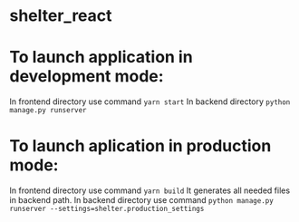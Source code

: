 # shelter_react

# To launch application in development mode:
  In frontend directory use command
  ```yarn start```
  In backend directory
  ```python manage.py runserver```
 # To launch aplication in production mode:
  In frontend directory use command
  ```yarn build```
  It generates all needed files in backend path.
  In backend directory use command
  ```python manage.py runserver --settings=shelter.production_settings```
